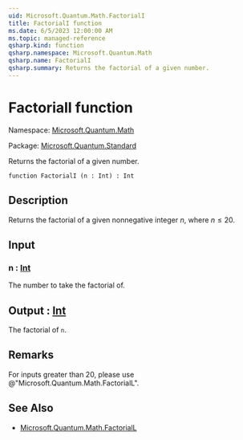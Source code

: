 ```yaml
---
uid: Microsoft.Quantum.Math.FactorialI
title: FactorialI function
ms.date: 6/5/2023 12:00:00 AM
ms.topic: managed-reference
qsharp.kind: function
qsharp.namespace: Microsoft.Quantum.Math
qsharp.name: FactorialI
qsharp.summary: Returns the factorial of a given number.
---
```


# FactorialI function

Namespace: [Microsoft.Quantum.Math](xref:Microsoft.Quantum.Math)

Package: [Microsoft.Quantum.Standard](https://nuget.org/packages/Microsoft.Quantum.Standard)


Returns the factorial of a given number.

```qsharp
function FactorialI (n : Int) : Int
```


## Description

Returns the factorial of a given nonnegative integer $n$, where $n \le 20$.

## Input

### n : [Int](xref:microsoft.quantum.qsharp.valueliterals#int-literals)

The number to take the factorial of.



## Output : [Int](xref:microsoft.quantum.qsharp.valueliterals#int-literals)

The factorial of `n`.

## Remarks

For inputs greater than 20, please use @"Microsoft.Quantum.Math.FactorialL".

## See Also

- [Microsoft.Quantum.Math.FactorialL](xref:Microsoft.Quantum.Math.FactorialL)